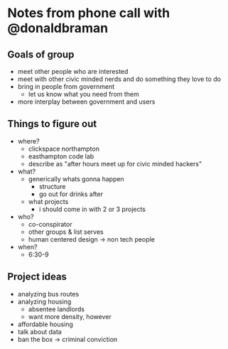 # Notes from phone call with @donaldbraman

## Goals of group
* meet other people who are interested
* meet with other civic minded nerds and do something they love to do
* bring in people from government
  * let us know what you need from them
* more interplay between government and users

## Things to figure out
* where?
  * clickspace northampton
  * easthampton code lab
  * describe as "after hours meet up for civic minded hackers"
* what?
	* generically whats gonna happen
		* structure
		* go out for drinks after
	* what projects
		* i should come in with 2 or 3 projects
* who?
	* co-conspirator
	* other groups & list serves
  * human centered design -> non tech people
* when?
	* 6:30-9


## Project ideas 
* analyzing bus routes
* analyzing housing
	* absentee landlords
	* want more density, however
* affordable housing
* talk about data
* ban the box -> criminal conviction

